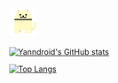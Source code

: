 ### <img src="https://github.com/Yanndroid/Yanndroid/blob/master/cats.gif" width="50" height="50" />

[![Yanndroid's GitHub stats](https://github-readme-stats.vercel.app/api?username=Yanndroid&text_color=ffffff&bg_color=0d1017)](https://github.com/anuraghazra/github-readme-stats)


[![Top Langs](https://github-readme-stats.vercel.app/api/top-langs/?username=Yanndroid&layout=compact&text_color=ffffff&bg_color=0d1017&hide_border=true)](https://github.com/anuraghazra/github-readme-stats)
